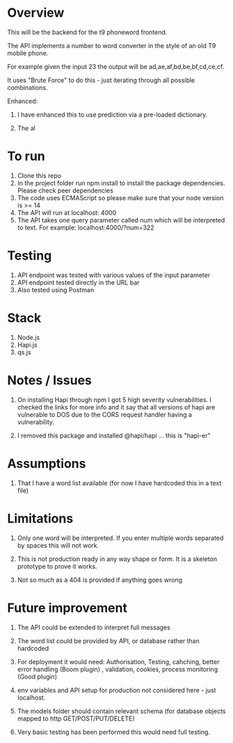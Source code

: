 # Overview

This will be the backend for the t9 phoneword frontend.

The API implements a number to word converter in the style of an old T9 mobile phone.

For example given the input 23 the output will be ad,ae,af,bd,be,bf,cd,ce,cf.

It uses "Brute Force" to do this - just iterating through all possible combinations. 

Enhanced: 
1. I have enhanced this to use prediction via a pre-loaded
dictionary.

1. The al

# To run

1. Clone this repo
1. In the project folder run npm install to install the package dependencies. Please check peer dependencies
1. The code uses ECMAScript so please make sure that your node version is >= 14
1. The API will run at localhost: 4000
1. The API takes one query parameter called num which will be interpreted to text. For example:
localhost:4000/?num=322


# Testing

1. API endpoint was tested with various values of the input parameter
1. API endpoint tested directly in the URL bar
1. Also tested using Postman

# Stack

1.  Node.js
1.  Hapi.js
1.  qs.js

# Notes / Issues

1. On installing Hapi through npm I got 5 high severity vulnerabilities. I checked the links for more info and it say that all versions of hapi are vulnerable to DOS due to the CORS request handler having a vulnerability.

1. I removed this package and installed @hapi/hapi ... this is "hapi-er"

# Assumptions

1. That I have a word list available (for now I have hardcoded this in a text file)

# Limitations

1. Only one word will be interpreted. If you enter multiple words separated by spaces this will not work.

1. This is not production ready in any way shape or form. It is a skeleton prototype to prove it works.

1. Not so much as a 404 is provided if anything goes wrong

# Future improvement

1. The API could be extended to interpret full messages

1. The word list could be provided by API, or database rather than hardcoded

1. For deployment it would need: Authorisation, Testing, cahching, better error handling (Boom plugin) , validation, cookies, process monitoring (Good plugin)

1. env variables and API setup for production not considered here - just localhost. 

1. The models folder should contain relevant schema (for database objects mapped to http GET/POST/PUT/DELETE)

1. Very basic testing has been performed this would need full testing. 
